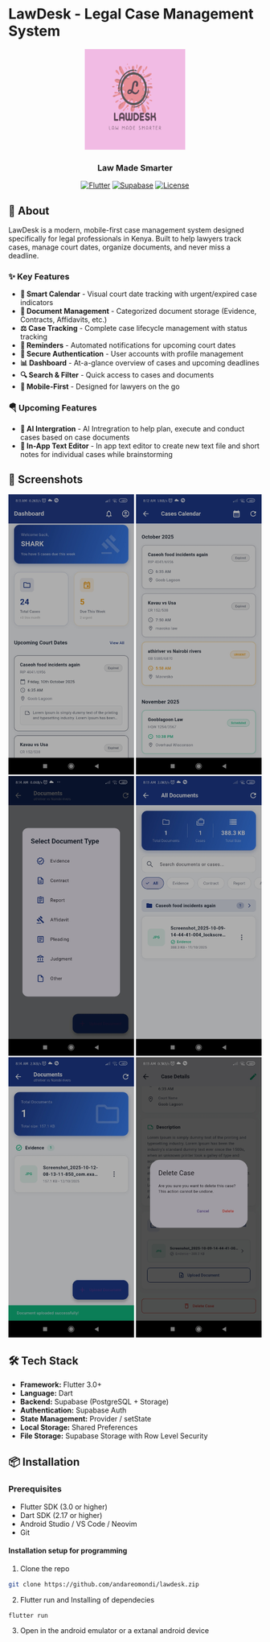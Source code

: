 # LawDesk - Legal Case Management System

<div align="center">
  <img src="assets/icon/icon.png" alt="LawDesk Logo" width="200"/>
  
  ### Law Made Smarter
  
  [![Flutter](https://img.shields.io/badge/Flutter-3.0+-02569B?style=flat&logo=flutter)](https://flutter.dev)
  [![Supabase](https://img.shields.io/badge/Supabase-Backend-3ECF8E?style=flat&logo=supabase)](https://supabase.com)
  [![License](https://img.shields.io/badge/License-MIT-blue.svg)](LICENSE)
  
</div>

## 📱 About

LawDesk is a modern, mobile-first case management system designed specifically for legal professionals in Kenya. Built to help lawyers track cases, manage court dates, organize documents, and never miss a deadline.

### ✨ Key Features

- **📅 Smart Calendar** - Visual court date tracking with urgent/expired case indicators
- **📂 Document Management** - Categorized document storage (Evidence, Contracts, Affidavits, etc.)
- **⚖️ Case Tracking** - Complete case lifecycle management with status tracking
- **🔔 Reminders** - Automated notifications for upcoming court dates
- **🔐 Secure Authentication** - User accounts with profile management
- **📊 Dashboard** - At-a-glance overview of cases and upcoming deadlines
- **🔍 Search & Filter** - Quick access to cases and documents
- **📱 Mobile-First** - Designed for lawyers on the go

### 🪂 Upcoming Features

- **🤖 AI Intergration** - AI Intregration to help plan, execute and conduct cases based on case documents 
- **💬 In-App Text Editor** - In app text editor to create new text file and short notes for individual cases while brainstorming

## 🚀 Screenshots

<div align="center">
  <img src="screenshots/dashboard.jpg" width="250" />
  <img src="screenshots/allcases.jpg" width="250" />
  <img src="screenshots/documents.jpg" width="250" />
  <img src="screenshots/casedocuments.jpg" width="250" />
  <img src="screenshots/documents2.jpg" width="250" />
  <img src="screenshots/delete.jpg" width="250" />
</div>

## 🛠️ Tech Stack

- **Framework:** Flutter 3.0+
- **Language:** Dart
- **Backend:** Supabase (PostgreSQL + Storage)
- **Authentication:** Supabase Auth
- **State Management:** Provider / setState
- **Local Storage:** Shared Preferences
- **File Storage:** Supabase Storage with Row Level Security

## 📦 Installation

### Prerequisites

- Flutter SDK (3.0 or higher)
- Dart SDK (2.17 or higher)
- Android Studio / VS Code / Neovim
- Git

#### Installation setup for programming

1. Clone the repo
```bash
git clone https://github.com/andareomondi/lawdesk.zip

```
2. Flutter run and Installing of dependecies
```bash
flutter run
```
3. Open in the android emulator or a extanal android device

